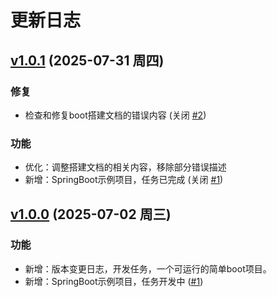 # 更新日志
## [v1.0.1](../../../compare/v1.0.0...v1.0.1) (2025-07-31 周四)
### 修复
- 检查和修复boot搭建文档的错误内容 (关闭 [#2](../../../issues/2))

### 功能
- 优化：调整搭建文档的相关内容，移除部分错误描述
- 新增：SpringBoot示例项目，任务已完成 (关闭 [#1](../../../issues/1))


## [v1.0.0](../../../releases/tag/v1.0.0) (2025-07-02 周三)
### 功能
- 新增：版本变更日志，开发任务，一个可运行的简单boot项目。
- 新增：SpringBoot示例项目，任务开发中 ([#1](../../../issues/1))
